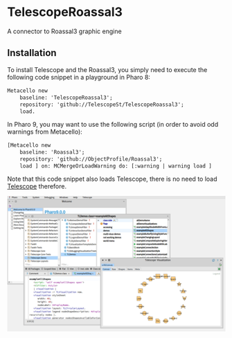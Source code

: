 # TelescopeRoassal3
A connector to Roassal3 graphic engine

## Installation

To install Telescope and the Roassal3, you simply need to execute the following code snippet in a playground in Pharo 8:
```Smalltalk
Metacello new
    baseline: 'TelescopeRoassal3';
    repository: 'github://TelescopeSt/TelescopeRoassal3';
    load.
```

In Pharo 9, you may want to use the following script (in order to avoid odd warnings from Metacello):

```Smalltalk
[Metacello new
    baseline: 'Roassal3';
    repository: 'github://ObjectProfile/Roassal3';
    load ] on: MCMergeOrLoadWarning do: [:warning | warning load ]
```  

Note that this code snippet also loads Telescope, there is no need to load [Telescope](https://github.com/TelescopeSt/Telescope) therefore.

![alt](images/image.png)
